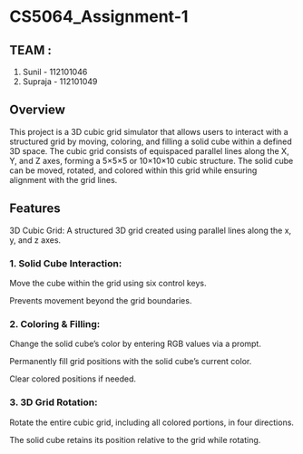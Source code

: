 # CS5064_Assignment-1


## TEAM :

  1. Sunil - 112101046
  2. Supraja - 112101049
## Overview
This project is a 3D cubic grid simulator that allows users to interact with a structured grid by moving, coloring, and filling a solid cube within a defined 3D space. The cubic grid consists of equispaced parallel lines along the X, Y, and Z axes, forming a 5×5×5 or 10×10×10 cubic structure. The solid cube can be moved, rotated, and colored within this grid while ensuring alignment with the grid lines.

## Features

3D Cubic Grid: A structured 3D grid created using parallel lines along the x, y, and z axes.

### 1. Solid Cube Interaction:

Move the cube within the grid using six control keys.

Prevents movement beyond the grid boundaries.

### 2.  Coloring & Filling:

Change the solid cube’s color by entering RGB values via a prompt.

Permanently fill grid positions with the solid cube’s current color.

Clear colored positions if needed.

### 3. 3D Grid Rotation:

Rotate the entire cubic grid, including all colored portions, in four directions.

The solid cube retains its position relative to the grid while rotating.
